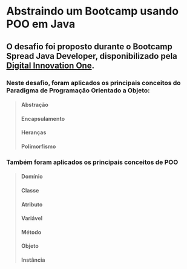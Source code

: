 # Abstraindo um Bootcamp usando POO em Java



## O desafio foi proposto durante o Bootcamp Spread Java Developer, disponibilizado pela [Digital Innovation One](www.dio.me).



### Neste desafio, foram aplicados os principais conceitos do Paradigma de Programação Orientado a Objeto:

> #### Abstração
>
> #### Encapsulamento
>
> #### Heranças
>
> #### Polimorfismo



### Também foram aplicados os principais conceitos de POO

> #### Domínio
>
> #### Classe
>
> #### Atributo
>
> #### Variável
>
> #### Método
>
> #### Objeto
>
> #### Instância

